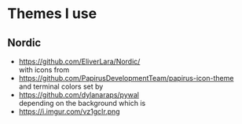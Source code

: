 # Themes I use

## Nordic

* https://github.com/EliverLara/Nordic/  
with icons from 
* https://github.com/PapirusDevelopmentTeam/papirus-icon-theme  
and terminal colors set by
* https://github.com/dylanaraps/pywal  
depending on the background which is
* https://i.imgur.com/vz1gcIr.png
